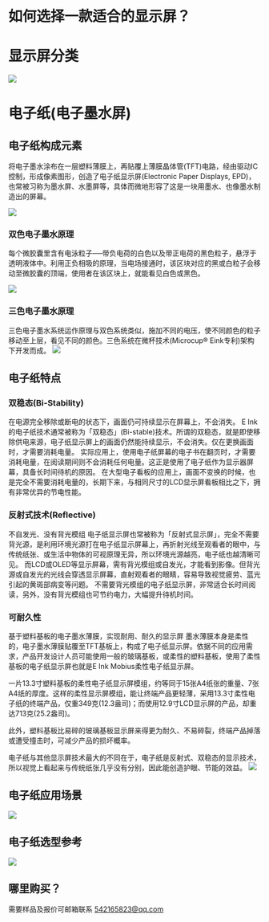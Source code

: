 
<!-- _coverpage.md -->

# 如何选择一款适合的显示屏？ 

# 显示屏分类
![](平板显示分类.png)

# 电子纸(电子墨水屏)

## 电子纸构成元素
将电子墨水涂布在一层塑料薄膜上，再贴覆上薄膜晶体管(TFT)电路，经由驱动IC控制，形成像素图形，创造了电子纸显示屏(Electronic Paper Displays, EPD)，也常被习称为墨水屏、水墨屏等，具体而微地形容了这是一块用墨水、也像墨水制造出的屏幕。

![](电子纸组成.jpg)
### 双色电子墨水原理
每个微胶囊里含有电泳粒子──带负电荷的白色以及带正电荷的黑色粒子，悬浮于透明液体中。利用正负相吸的原理，当电场接通时，该区块对应的黑或白粒子会移动至微胶囊的顶端，使用者在该区块上，就能看见白色或黑色。

![](双色电子墨水原理.gif)
### 三色电子墨水原理

三色电子墨水系统运作原理与双色系统类似，施加不同的电压，使不同颜色的粒子移动至上层，看见不同的颜色。三色系统在微杯技术(Microcup®  Eink专利)架构下开发而成。
![](三色电子墨水原理.gif)
## 电子纸特点

### 双稳态(Bi-Stability)

在电源完全移除或断电的状态下，画面仍可持续显示在屏幕上，不会消失。
E Ink的电子纸技术通常被称为「双稳态」(Bi-stable)技术。所谓的双稳态，就是即使移除供电来源，电子纸显示屏上的画面仍然能持续显示，不会消失。仅在更换画面时，才需要消耗电量。
实际应用上，使用电子纸屏幕的电子书在翻页时，才需要消耗电量，在阅读期间则不会消耗任何电量。这正是使用了电子纸作为显示器屏幕，具备长时间待机的原因。
在大型电子看板的应用上，画面不变换的时候，也是完全不需要消耗电量的，长期下来，与相同尺寸的LCD显示屏看板相比之下，拥有非常优异的节电性能。

### 反射式技术(Reflective)

不自发光、没有背光模组
电子纸显示屏也常被称为「反射式显示屏」，完全不需要背光源，是利用环境光源打在电子纸显示屏幕上，再折射光线至观看者的眼中，与传统纸张、或生活中物体的可视原理无异，所以环境光源越亮，电子纸也越清晰可见。
而LCD或OLED等显示屏幕，需有背光模组或自发光，才能看到影像。但背光源或自发光的光线会穿透显示屏幕，直射观看者的眼睛，容易导致视觉疲劳、蓝光引起的黄斑部病变等问题。
不需要背光模组的电子纸显示屏，非常适合长时间阅读，另外，没有背光模组也可节约电力，大幅提升待机时间。

### 可耐久性

基于塑料基板的电子墨水薄膜，实现耐用、耐久的显示屏
墨水薄膜本身是柔性的，电子墨水薄膜贴覆至TFT基板上，构成了电子纸显示屏。依据不同的应用需求，产品开发设计人员可能使用一般的玻璃基板，或柔性的塑料基板，使用了柔性基板的电子纸显示屏也就是E Ink Mobius柔性电子纸显示屏。

一片13.3寸塑料基板的柔性电子纸显示屏模组，约等同于15张A4纸张的重量、7张A4纸的厚度。这样的柔性显示屏模组，能让终端产品更轻薄，采用13.3寸柔性电子纸的终端产品，仅重349克(12.3盎司)；而使用12.9寸LCD显示屏的产品，却重达713克(25.2盎司)。

此外，塑料基板比易碎的玻璃基板显示屏来得更为耐久、不易碎裂，终端产品掉落或遭受撞击时，可减少产品的损坏概率。

电子纸与其他显示屏技术最大的不同在于，电子纸是反射式、双稳态的显示技术，所以视觉上看起来与传统纸张几乎没有分别，因此能创造护眼、节能的效益。
![](电子纸特性.jpg)

## 电子纸应用场景

![](电子纸应用场景.jpg)

## 电子纸选型参考

![](电子纸选型.jpg)

## 哪里购买？

需要样品及报价可邮箱联系 542165823@qq.com




